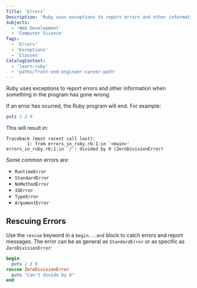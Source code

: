 ```yaml
---
Title: 'Errors'
Description: 'Ruby uses exceptions to report errors and other information when something in the program has gone wrong. If an error has ocurred, the Ruby program will end. For example: rb puts 2 / 0  This will result in: error'
Subjects:
  - 'Web Development'
  - 'Computer Science'
Tags:
  - 'Errors'
  - 'Exceptions'
  - 'Classes'
CatalogContent:
  - 'learn-ruby'
  - 'paths/front-end-engineer-career-path'
---
```


Ruby uses exceptions to report errors and other information when something in the program has gone wrong.

If an error has ocurred, the Ruby program will end. For example:

```rb
puts 2 / 0
```

This will result in:

```error
Traceback (most recent call last):
        1: from errors_in_ruby.rb:1:in `<main>'
errors_in_ruby.rb:1:in `/': divided by 0 (ZeroDivisionError)
```

Some common errors are:

- `RuntimeError`
- `StandardError`
- `NoMethodError`
- `IOError`
- `TypeError`
- `ArgumentError`

## Rescuing Errors

Use the `rescue` keyword in a `begin...end` block to catch errors and report messages. The error can be as general as `StandardError` or as specific as `ZeroDivisionError`:

```rb
begin
  puts 2 / 0
rescue ZeroDivisionError
  puts "Can't divide by 0"
end
```

